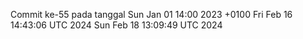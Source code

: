 Commit ke-55 pada tanggal Sun Jan 01 14:00 2023 +0100
Fri Feb 16 14:43:06 UTC 2024
Sun Feb 18 13:09:49 UTC 2024
